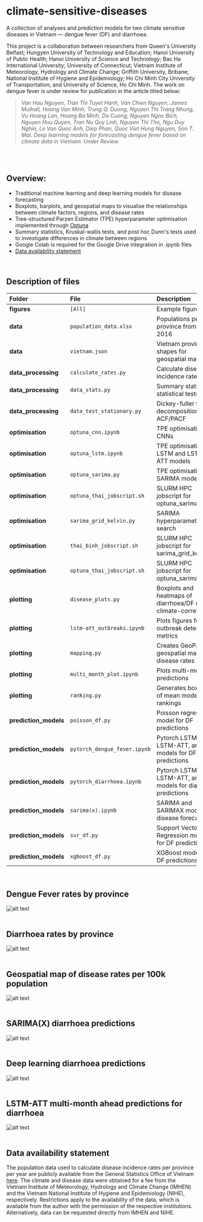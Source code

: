 # climate-sensitive-diseases

A collection of analyses and prediction models for two climate sensitive diseases in Vietnam — dengue fever (DF) and diarrhoea. 

This project is a collaboration between researchers from Queen's University Belfast; Hungyen University of Technology and Education; Hanoi University of Public Health; Hanoi University of Science and Technology; Bac Ha International University; University of Connecticut; Vietnam Institute of Meteorology, Hydrology and Climate Change; Griffith University, Bribane; National Institute of Hygiene and Epidemiology; Ho Chi Minh City University of Transportation; and University of Science, Ho Chi Minh. The work on dengue fever is under review for publication in the article titled below:

>*Van Hau Nguyen, Tran Thi Tuyet Hanh, Van Chien Nguyen, James Mulhall, Hoang Van Minh, Trung Q. Duong, Nguyen Thi Trang Nhung, Vu Hoang Lan, Hoang Ba Minh, Do Cuong, Nguyen Ngoc Bich, Nguyen Huu Quyen, Tran Nu Quy Linh, Nguyen Thi Tho, Ngu Duy Nghia, Le Van Quoc Anh, Diep Phan, Quoc Viet Hung Nguyen, Son T. Mai. Deep learning models for forecasting dengue fever based on climate data in Vietnam. Under Review.*

<br />
<br />

## Overview:
 - Traditional machine learning and deep learning models for disease forecasting
 - Boxplots, barplots, and geospatial maps to visualise the relationships between climate factors, regions, and disease rates
 - Tree-structured Parzen Estimator (TPE) hyperparameter optimisation implemented through [Optuna](https://github.com/optuna/optuna)
 - Summary statistics, Kruskal-wallis tests, and post hoc Dunn's tests used to investigate differences in climate between regions
 - Google Colab is required for the Google Drive integration in .ipynb files
 - [Data availability statement](#data-availability-statement)
<br />

## Description of files
| Folder                     | File                          | Description                                                        |
| :------------------------- | :---------------------------- | :----------------------------------------------------------------- |
| **figures**                | `[All]`                       | Example figures                                                    |
| **data**                   | `population_data.xlsx`        | Populations per province from 1997–2016                            |
| **data**                   | `vietnam.json`                | Vietnam province shapes for geospatial mapping                     |
| **data_processing**        | `calculate_rates.py`          | Calculate disease incidence rates                                  |
| **data_processing**        | `data_stats.py`               | Summary stats and statistical tests                                |
| **data_processing**        | `data_test_stationary.py`     | Dickey-fuller test, decomposition, ACF/PACF                        |
| **optimisation**           | `optuna_cnn.ipynb`            | TPE optimisation of CNNs                                           |
| **optimisation**           | `optuna_lstm.ipynb`           | TPE optimisation of LSTM and LSTM-ATT models                       |
| **optimisation**           | `optuna_sarima.py`            | TPE optimisation of SARIMA models                                  | 
| **optimisation**           | `optuna_thai_jobscript.sh`    | SLURM HPC jobscript for optuna_sarima.py                           |
| **optimisation**           | `sarima_grid_kelvin.py`       | SARIMA hyperparameter grid search                                  |
| **optimisation**           | `thai_binh_jobscript.sh`      | SLURM HPC jobscript for sarima_grid_kelvin.py                      |
| **optimisation**           | `optuna_thai_jobscript.sh`    | SLURM HPC jobscript for optuna_sarima.py                           |
| **plotting**               | `disease_plots.py`            | Boxplots and heatmaps of diarrhoea/DF rates & climate-correlations |
| **plotting**               | `lstm-att_outbreaks.ipynb`    | Plots figures for outbreak detection metrics                       |
| **plotting**               | `mapping.py`                  | Creates GeoPandas geospatial maps of disease rates                 |
| **plotting**               | `multi_month_plot.ipynb`      | Plots multi-month predictions                                      |
| **plotting**               | `ranking.py`                  | Generates boxplots of mean model rankings                          |
| **prediction_models**      | `poisson_df.py`               | Poisson regression model for DF predictions                        |
| **prediction_models**      | `pytorch_dengue_fever.ipynb`  | Pytorch LSTM, LSTM-ATT, and CNN models for DF predictions          |
| **prediction_models**      | `pytorch_diarrhoea.ipynb`     | Pytorch LSTM, LSTM-ATT, and CNN models for diarrhoea predictions   |
| **prediction_models**      | `sarima(x).ipynb`             | SARIMA and SARIMAX models for disease forecasting                  |
| **prediction_models**      | `svr_df.py`                   | Support Vector Regression models for DF predictions                |
| **prediction_models**      | `xgboost_df.py`               | XGBoost model for DF predictions                                   |

<br />

## Dengue Fever rates by province
![alt text](https://github.com/mullach/climate-sensitive-diseases/blob/main/Figures/df_rates_by_province.png?raw=true)
<br />
<br />

## Diarrhoea rates by province
![alt text](https://github.com/mullach/climate-sensitive-diseases/blob/main/Figures/diarrhoea_rates_by_province.png?raw=true)
<br />
<br />

## Geospatial map of disease rates per 100k population
![alt text](https://github.com/mullach/climate-sensitive-diseases/blob/main/Figures/disease_maps.svg?raw=true)
<br />
<br />

## SARIMA(X) diarrhoea predictions
![alt text](https://github.com/mullach/climate-sensitive-diseases/blob/main/Figures/sarimax_diarrhoea_pred.png?raw=true)
<br />
<br />

## Deep learning diarrhoea predictions
![alt text](https://github.com/mullach/climate-sensitive-diseases/blob/main/Figures/pytorch_diarrhoea_pred.png?raw=true)
<br />
<br />

## LSTM-ATT multi-month ahead predictions for diarrhoea
![alt text](https://github.com/mullach/climate-sensitive-diseases/blob/main/Figures/multi-month_lstm-att.png?raw=true)
<br />
<br />

## Data availability statement
The population data used to calculate disease incidence rates per province per year are publicly available from the General Statistics Office of Vietnam [here](https://www.gso.gov.vn/en/population/). The climate and disease data were obtained for a fee from the Vietnam Institute of Meteorology, Hydrology and Climate Change (IMHEN) and the Vietnam National Institute of Hygiene and Epidemiology (NIHE), respectively. Restrictions apply to the availability of the data, which is available from the author with the permission of the respective institutions. Alternatively, data can be requested directly from IMHEN and NIHE.
